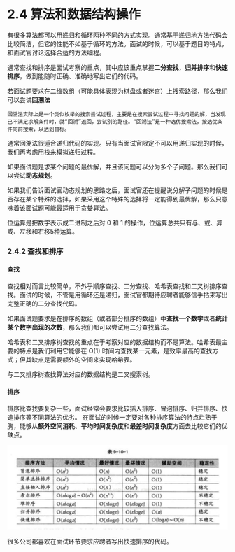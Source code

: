 # 2.4 算法和数据结构操作
有很多算法都可以用递归和循环两种不同的方式实现。通常基于递归地方法代码会比较简洁，但它的性能不如基于循环的方法。面试的时候，可以基于题目的特点，和面试官讨论选择合适的方法编程。

通常查找和排序是面试考察的重点，其中应该重点掌握**二分查找**，**归并排序**和**快速排序**，做到能随时正确、准确地写出它们的代码。

若面试题要求在二维数组（可能具体表现为棋盘或者迷宫）上搜索路径，那么我们可以尝试**回溯法**

    回溯法实际上是一个类似枚举的搜索尝试过程，主要是在搜索尝试过程中寻找问题的解，当发现已不满足求解条件时，就“回溯”返回，尝试别的路径。“回溯法”是一种选优搜索法，按选优条件向前搜索，以达到目标。

通常回溯法很适合递归代码的实现。只有当面试官限定不可以用递归实现的时候，我们再考虑用栈来模拟递归过程。

如果面试题是求某个问题的最优解，并且该问题可以分为多个子问题。那么我们可以尝试**动态规划**。

如果我们告诉面试官动态规划的思路之后，面试官还在提醒说分解子问题的时候是否存在某个特殊的选择，如果采用这个特殊的选择将一定能得到最优解，那么只意味着该面试题可能最适用于贪婪算法。

位运算是把数字表示成二进制之后对 0 和 1 的操作，位运算总共只有与、或、异或、左移和右移5种运算。

### 2.4.2 查找和排序
#### 查找
查找相对而言比较简单，不外乎顺序查找、二分查找、哈希表查找和二叉树排序查找。面试的时候，不管是用循环还是递归，面试官都期待应聘者能够信手拈来写出完整正确的二分查找代码。

如果面试题要求是在排序的数组（或者部分排序的数组）中**查找一个数字**或者**统计某个数字出现的次数**，那么我们都可以尝试用二分查找算法。

哈希表和二叉排序树查找的重点在于考察对应的数据结构而不是算法。哈希表最主要的特点是我们利用它能够在 O(1) 时间内查找某一元素，是效率最高的查找方式；但其缺点是需要额外的空间来实现哈希表。

与二叉排序树查找算法对应的数据结构是二叉搜索树。

#### 排序
排序比查找要复杂一些，面试经常会要求比较插入排序、冒泡排序、归并排序、快速排序等不同算法的优劣。
在面试的时候一定要对各种排序算法的特点烂熟于胸，能够从**额外空间消耗**、**平均时间复杂度**和**最差时间复杂度**方面去比较它们的优缺点。

![image](http://github.com/CeciliaPYY/road2beEngineer/blob/master/thorn2offer/images/sort.jpeg)

很多公司都喜欢在面试环节要求应聘者写出快速排序的代码。